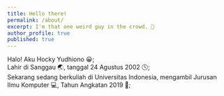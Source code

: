 ```yaml
---
title: Hello there!
permalink: /about/
excerpt: I'm that one weird guy in the crowd. 👑
author_profile: true
published: true
---
```


Halo! Aku Hocky Yudhiono :grinning:;  
Lahir di Sanggau :earth_asia:, tanggal 24 Agustus 2002 :clock4:;  
Sekarang sedang berkuliah di Universitas Indonesia, mengambil Jurusan Ilmu Komputer :computer:, Tahun Angkatan 2019 :tiger:;